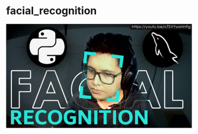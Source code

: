 # facial_recognition
[![miniatura][miniatura]](https://youtu.be/cTSVYwxHn9g)

[miniatura]: https://raw.githubusercontent.com/avmmodules/facial_recognition/main/img/miniatura.png